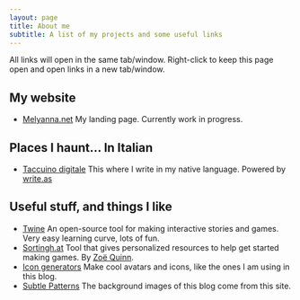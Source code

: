 ```yaml
---
layout: page
title: About me
subtitle: A list of my projects and some useful links
---
```

All links will open in the same tab/window. Right-click to keep this page open and open links in a new tab/window.

## My website

* [Melyanna.net](http://melyanna.net/) My landing page. Currently work in progress.

## Places I haunt... In Italian

* [Taccuino digitale](https://taccuinodigitale.net/) This where I write in my native language. Powered by [write.as](https://write.as/)

## Useful stuff, and things I like

* [Twine](http://twinery.org/) An open-source tool for making interactive stories and games. Very easy learning curve, lots of fun.
* [Sortingh.at](http://www.sortingh.at/) Tool that gives personalized resources to help get started making games. By [Zoë Quinn](http://www.unburntwitch.com/).
* [Icon generators](http://www.icongenerators.net/index.html) Make cool avatars and icons, like the ones I am using in this blog.
* [Subtle Patterns](http://subtlepatterns.com/) The background images of this blog come from this site.
